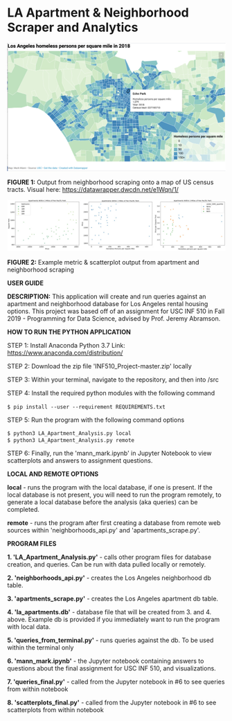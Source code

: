 # LA Apartment & Neighborhood Scraper and Analytics

![final_output](/images/homeless_map.png)

**FIGURE 1:** Output from neighborhood scraping onto a map of US census tracts. Visual here: https://datawrapper.dwcdn.net/e1Wqn/1/

![final_output](/images/scatterplots.jpg)

**FIGURE 2:** Example metric & scatterplot output from apartment and neighborhood scraping

**USER GUIDE**

**DESCRIPTION:** This application will create and run queries against an apartment and neighborhood database for Los Angeles rental housing options. This project was based off of an assignment for USC INF 510 in Fall 2019 - Programming for Data Science, advised by Prof. Jeremy Abramson. 

**HOW TO RUN THE PYTHON APPLICATION**

STEP 1: Install Anaconda Python 3.7
	Link: https://www.anaconda.com/distribution/

STEP 2: Download the zip file 'INF510_Project-master.zip' locally

STEP 3: Within your terminal, navigate to the repository, and then into /src

STEP 4: Install the required python modules with the following command

```$ pip install --user --requirement REQUIREMENTS.txt```

STEP 5: Run the program with the following command options 
```
$ python3 LA_Apartment_Analysis.py local
$ python3 LA_Apartment_Analysis.py remote
```

STEP 6: Finally, run the 'mann_mark.ipynb' in Jupyter Notebook to view scatterplots and answers to assignment questions.  

**LOCAL AND REMOTE OPTIONS**

**local** - runs the program with the local database, if one is present. If the local database is not present, you will need to run the program remotely, to generate a local database before the analysis (aka queries) can be completed. 

**remote** - runs the program after first creating a database from remote web sources within 'neighborhoods_api.py' and 'apartments_scrape.py'.


**PROGRAM FILES**

**1. 'LA_Apartment_Analysis.py'** - calls other program files for database creation, and queries. Can be run with data pulled locally or remotely.

**2. 'neighborhoods_api.py'** - creates the Los Angeles neighborhood db table.

**3. 'apartments_scrape.py'** - creates the Los Angeles apartment db table.

**4. 'la_apartments.db'** - database file that will be created from 3. and 4. above. Example db is provided if you immediately want to run the program with local data. 

**5. 'queries_from_terminal.py'** - runs queries against the db. To be used within the terminal only

**6. 'mann_mark.ipynb'** - the Jupyter notebook containing answers to questions about the final assignment for USC INF 510, and visualizations. 

**7. 'queries_final.py'** - called from the Jupyter notebook in #6 to see queries from within notebook

**8. 'scatterplots_final.py'** - called from the Jupyter notebook in #6 to see scatterplots from within notebook 
